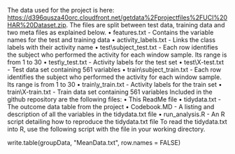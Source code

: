 
The data used for the project is here:
https://d396qusza40orc.cloudfront.net/getdata%2Fprojectfiles%2FUCI%20HAR%20Dataset.zip.
The files are split between test data, training data and two meta files as explained below.
•	features.txt - Contains the variable names for the test and training data
•	activity_labels.txt - Links the class labels with their activity name
•	test\subject_test.txt - Each row identifies the subject who performed the activity for each window sample. Its range is from 1 to 30
•	test\y_test.txt - Activity labels for the test set
•	test\X-test.txt - Test data set containing 561 variables
•	train\subject_train.txt - Each row identifies the subject who performed the activity for each window sample. Its range is from 1 to 30
•	train\y_train.txt - Activity labels for the train set
•	train\X-train.txt - Train data set containing 561 variables
Included in the github repository are the following files:
•	This ReadMe file
•	tidydata.txt - The outcome data table from the project
•	Codebook.MD - A listing and description of all the variables in the tidydata.txt file
•	run_analysis.R - An R script detailing how to reproduce the tidydata.txt file
To read the tidydata.txt into R, use the following script with the file in your working directory.


write.table(groupData, "MeanData.txt", row.names = FALSE)
